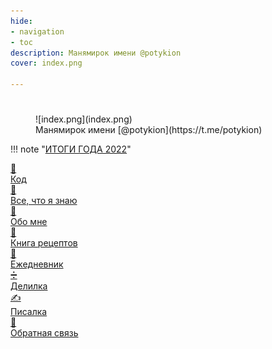 ```yaml
---
hide:
- navigation
- toc
description: Манямирок имени @potykion
cover: index.png

---
```


#  

<figure markdown>
  ![index.png](index.png)
  <figcaption markdown style="font-style: normal">Манямирок имени [@potykion](https://t.me/potykion)</figcaption>
</figure>

!!! note "[ИТОГИ ГОДА 2022](./n/GOTY/2022)"

    


<div class="grid-2d">

<a href="./Code" class="card">
  <div class="card-icon">🔮</div>
  <div class="card-title">Код</div>
</a>
<a href="./Everything" class="card">
  <div class="card-icon">🚧</div>
  <div class="card-title">Все, что я знаю</div>
</a>
<a href="./n" class="card">
  <div class="card-icon">🧑</div>
  <div class="card-title">Обо мне</div>
</a>
<a href="https://potyk.notion.site/potyk/d47b6c5c807a41e2a9bb145632a20a5b" class="card">
  <div class="card-icon">🥘</div>
  <div class="card-title">Книга рецептов</div>
</a>
<a href="https://keep-board.website.yandexcloud.net/" class="card">
  <div class="card-icon">📝</div>
  <div class="card-title">Ежедневник</div>
</a>
<a href="https://delilka.website.yandexcloud.net/" class="card">
  <div class="card-icon">➗</div>
  <div class="card-title">Делилка</div>
</a>
<a href="https://write.website.yandexcloud.net/" class="card">
  <div class="card-icon">✍</div>
  <div class="card-title">Писалка</div>
</a>
<a href="https://forms.gle/E79zYuiLPCeVYoJh6/" class="card">
  <div class="card-icon">💬</div>
  <div class="card-title">Обратная связь</div>
</a>
</div>


